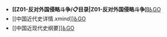 - **[[Z01-反对外国侵略斗争/📋目录|Z01-反对外国侵略斗争]]**[♿GO](./Z01-反对外国侵略斗争/📋目录.md)
- [[中国近代史详情.xmind]][♿GO](./中国近代史详情.xmind.md)
- [[中国近现代史纲要]][♿GO](./中国近现代史纲要.md.md)
